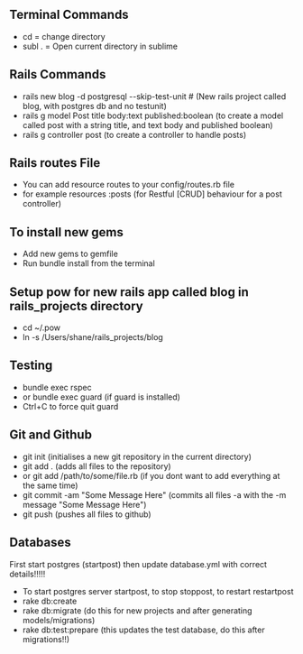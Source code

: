 ## Terminal Commands
* cd = change directory
* subl . = Open current directory in sublime

## Rails Commands
* rails new blog -d postgresql --skip-test-unit # (New rails project called blog, with postgres db and no testunit)
* rails g model Post title body:text published:boolean (to create a model called post with a string title, and text body and published boolean)
* rails g controller post (to create a controller to handle posts)

## Rails routes File
* You can add resource routes to your config/routes.rb file
 * for example resources :posts (for Restful [CRUD] behaviour for a post controller)

## To install new gems
* Add new gems to gemfile
* Run bundle install from the terminal

## Setup pow for new rails app called blog in rails_projects directory
* cd ~/.pow
* ln -s /Users/shane/rails_projects/blog

## Testing
* bundle exec rspec
* or bundle exec guard (if guard is installed)
* Ctrl+C to force quit guard

## Git and Github
* git init (initialises a new git repository in the current directory)
* git add . (adds all files to the repository)
 * or git add /path/to/some/file.rb (if you dont want to add everything at the same time)
* git commit -am "Some Message Here" (commits all files -a with the -m message "Some Message Here")
* git push (pushes all files to github)

## Databases
First start postgres (startpost) then update database.yml with correct details!!!!!
* To start postgres server startpost, to stop stoppost, to restart restartpost
* rake db:create
* rake db:migrate (do this for new projects and after generating models/migrations)
* rake db:test:prepare (this updates the test database, do this after migrations!!)